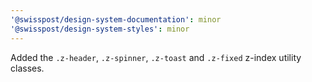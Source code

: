 ```yaml
---
'@swisspost/design-system-documentation': minor
'@swisspost/design-system-styles': minor
---
```


Added the `.z-header`, `.z-spinner`, `.z-toast` and `.z-fixed` z-index utility classes.
